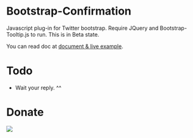 Bootstrap-Confirmation
======================

Javascript plug-in for Twitter bootstrap. Require JQuery and Bootstrap-Tooltip.js to run. This is in Beta state.

You can read doc at <a href="http://ethaizone.github.io/Bootstrap-Confirmation">document & live example</a>.

Todo
====

- Wait your reply. ^^

Donate
======
<a href="https://www.paypal.com/cgi-bin/webscr?cmd=_donations&business=ethaizone%40hotmail%2ecom&lc=US&item_name=Nimit%20Suwannagate&no_note=0&currency_code=USD&bn=PP%2dDonationsBF%3abtn_donateCC_LG%2egif%3aNonHostedGuest">
<img src="https://www.paypalobjects.com/en_US/i/btn/btn_donateCC_LG.gif"></a>
